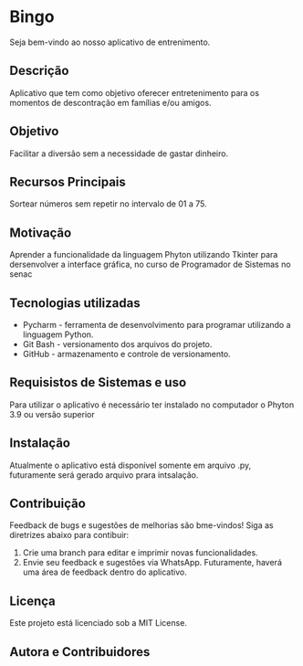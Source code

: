 # Bingo
Seja bem-vindo ao nosso aplicativo de entrenimento.

## Descrição
Aplicativo que tem como objetivo oferecer entretenimento para os momentos de descontração em famílias e/ou amigos.

## Objetivo
Facilitar a diversão sem a necessidade de gastar dinheiro.

## Recursos Principais
Sortear números sem repetir no intervalo de 01 a 75.

## Motivação 
Aprender a funcionalidade da linguagem Phyton utilizando Tkinter para dersenvolver a interface gráfica, no curso de Programador de Sistemas no  senac

## Tecnologias utilizadas 
* Pycharm - ferramenta de desenvolvimento para programar utilizando a linguagem Python.
* Git Bash - versionamento dos arquivos do projeto.
* GitHub - armazenamento e controle de versionamento.

## Requisistos de Sistemas e uso 
Para utilizar o aplicativo é necessário  ter instalado no computador o Phyton 3.9 ou versão superior

## Instalação
Atualmente o aplicativo está disponível somente em arquivo .py, futuramente será gerado arquivo prara intsalação.

## Contribuição 
Feedback de bugs e sugestões de melhorias são bme-vindos! Siga as diretrizes abaixo para contibuir:
1. Crie uma branch para editar e imprimir novas funcionalidades.
2. Envie seu feedback e sugestões via WhatsApp. Futuramente, haverá uma área de feedback dentro do aplicativo.

## Licença 
Este projeto está licenciado sob a MIT License.

## Autora e Contribuidores
